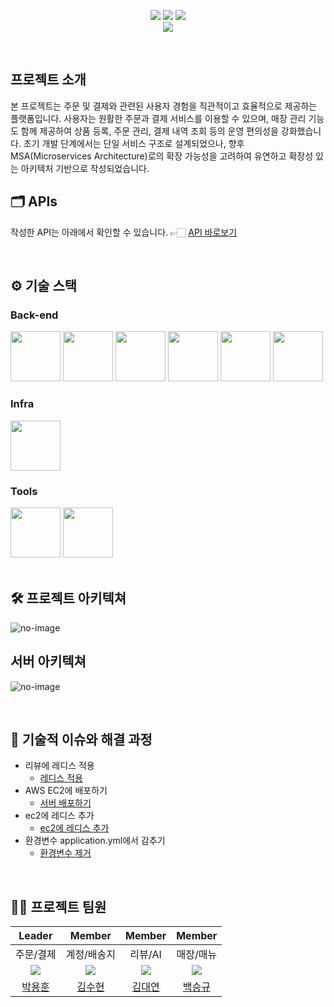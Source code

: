 <div align="center">

[<img src="https://img.shields.io/badge/-readme.md-important?style=flat&logo=google-chrome&logoColor=white" />]() [<img src="https://img.shields.io/badge/-tech blog-blue?style=flat&logo=google-chrome&logoColor=white" />]() [<img src="https://img.shields.io/badge/release-v1.0.0-yellow?style=flat&logo=google-chrome&logoColor=white" />]() 
<br/> [<img src="https://img.shields.io/badge/프로젝트 기간-2025.02.10~2025.02.25-green?style=flat&logo=&logoColor=white" />]()

</div> 

<br />

## 프로젝트 소개
본 프로젝트는 주문 및 결제와 관련된 사용자 경험을 직관적이고 효율적으로 제공하는 플랫폼입니다. 사용자는 원활한 주문과 결제 서비스를 이용할 수 있으며, 매장 관리 기능도 함께 제공하여 상품 등록, 주문 관리, 결제 내역 조회 등의 운영 편의성을 강화했습니다.
초기 개발 단계에서는 단일 서비스 구조로 설계되었으나, 향후 MSA(Microservices Architecture)로의 확장 가능성을 고려하여 유연하고 확장성 있는 아키텍처 기반으로 작성되었습니다. 

## 🗂️ APIs
작성한 API는 아래에서 확인할 수 있습니다.
👉🏻 [API 바로보기](http://3.35.234.12/swagger-ui/index.html)

<br />

## ⚙ 기술 스택

### Back-end
<div>
<img src="https://github.com/yewon-Noh/readme-template/blob/main/skills/Java.png?raw=true" width="80">
<img src="https://github.com/yewon-Noh/readme-template/blob/main/skills/SpringBoot.png?raw=true" width="80">
<img src="https://github.com/yewon-Noh/readme-template/blob/main/skills/SpringSecurity.png?raw=true" width="80">
<img src="https://github.com/yewon-Noh/readme-template/blob/main/skills/SpringDataJPA.png?raw=true" width="80">
    
<img src="https://github.com/sparata-noteam/img/blob/main/image%20(3).png" width="80">
<img src="https://github.com/yewon-Noh/readme-template/blob/main/skills/Redis.png?raw=true" width="80">

</div>

### Infra
<div>
<img src="https://github.com/yewon-Noh/readme-template/blob/main/skills/AWSEC2.png?raw=true" width="80">
</div>

### Tools
<div>
<img src="https://github.com/yewon-Noh/readme-template/blob/main/skills/Github.png?raw=true" width="80">
<img src="https://github.com/yewon-Noh/readme-template/blob/main/skills/Notion.png?raw=true" width="80">
</div>

<br />

## 🛠️ 프로젝트 아키텍쳐
![no-image](https://github.com/sparata-noteam/img/blob/main/%E1%84%89%E1%85%B3%E1%84%8F%E1%85%B3%E1%84%85%E1%85%B5%E1%86%AB%E1%84%89%E1%85%A3%E1%86%BA%202025-02-25%20%E1%84%8B%E1%85%A9%E1%84%8C%E1%85%A5%E1%86%AB%2011.19.28.png)

## 서버 아키텍쳐
![no-image](https://github.com/sparata-noteam/img/blob/main/%EC%95%84%ED%82%A4%ED%85%8D%EC%B2%98.png)

<br />

## 🤔 기술적 이슈와 해결 과정
- 리뷰에 레디스 적용
   - [레디스 적용](https://agongstory.tistory.com/39)
- AWS EC2에 배포하기
    - [서버 배포하기](https://teamsparta.notion.site/AWS-EC2-RDS-d37107b67d474e51aae4896d3cb90af9#f022d1197003427db46fac20456c54e6)
- ec2에 레디스 추가
    - [ec2에 레디스 추가](https://b-programmer.tistory.com/389)
- 환경변수 application.yml에서 감추기
    - [환경변수 제거](작성중)


<br />

## 💁‍♂️ 프로젝트 팀원
|Leader|Member|Member|Member|
|:---:|:---:|:---:|:---:|
|주문/결제|계정/배송지|리뷰/AI|매장/매뉴|
| ![](https://github.com/asqwklop12.png?size=120) | ![](https://github.com/rana0122.png?size=120) | ![](https://github.com/kim946509.png?size=120)|![](https://github.com/seungg8361.png?size=120) |
|[박용훈](https://github.com/asqwklop12)|[김수현](https://github.com/rana0122)|[김대연](https://github.com/kim946509)|[백승규](https://github.com/seungg8361)|

